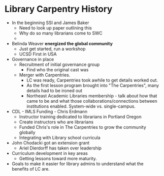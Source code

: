 # Library Carpentry History

* In the beginning SSI and James Baker
    * Need to look up paper outlining this 
    * Why do so many librarians come to SWC
    * 
*  Belinda Weaver **energized the global community**
    *  Just get started, run a workshop
    *  UCSD First in USA 
*  Governance in place 
    *  Recruitment of initial governance group
        *  Find who the original cast was
    * Merger with Carpentries.
        * LC was ready, Carpentries took awhile to get details worked out.
        * As the first lesson program brought into "The Carpentries", many details had to be ironed out  
        * Northeast Academic Libraries membership - talk about how that came to be and what those collaborations/connections between institutions enabled. System-wide vs. single-campus. 
*  CDL - IMLS Funding - Chris Erdmann 
    * Instructor training dedicated to librarians in Portland Oregon
    * Create instructors who are librarians
    * Funded Chris's role in The Carpentries to grow the community globally
    * Integrating with Library school curricula 
* John Chodacki got an extension grant 
    * Ariel Dierdorff has taken over leadership
* Curriculum development in key areas 
    * Getting lessons toward more maturity. 
* Goals to make it easier for library admins to understand what the benefits of LC are. 
